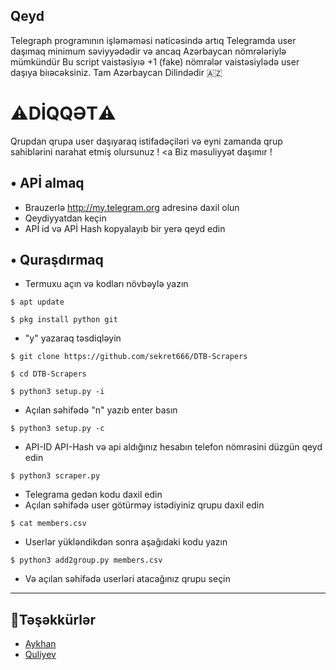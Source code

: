 
## Qeyd 
Telegraph programının işləməməsi nəticəsində artıq 
Telegramda user daşımaq minimum səviyyədədir və ancaq Azərbaycan nömrələriylə mümkündür
Bu script vaistəsiyıə +1 (fake) nömrələr vaistəsiylədə user daşıya biıəcəksiniz.
Tam Azərbaycan Dilindədir 🇦🇿
# ⚠️DİQQƏT⚠️
Qrupdan qrupa user daşıyaraq istifadəçiləri və eyni zamanda
qrup sahiblərini narahat etmiş olursunuz !
<a Biz məsuliyyət daşımır !

## • APİ almaq
* Brauzerlə http://my.telegram.org adresinə daxil olun
* Qeydiyyatdan keçin
* APİ id və APİ Hash kopyalayıb bir yerə qeyd edin

## • Quraşdırmaq
* Termuxu açın və kodları növbəylə yazın

`$ apt update`

`$ pkg install python git`

* "y" yazaraq təsdiqləyin

`$ git clone https://github.com/sekret666/DTB-Scrapers`

`$ cd DTB-Scrapers`

`$ python3 setup.py -i`

* Açılan səhifədə "n" yazıb enter basın

`$ python3 setup.py -c`

* API-ID API-Hash və api aldığınız hesabın telefon nömrəsini düzgün qeyd edin

`$ python3 scraper.py`

* Telegrama gedən kodu daxil edin
* Açılan səhifədə user götürməy istədiyiniz qrupu daxil edin

`$ cat members.csv`

* Userlər yükləndikdən sonra aşağıdaki kodu yazın

`$ python3 add2group.py members.csv`

* Və açılan səhifədə userləri atacağınız qrupu seçin
---
## 📣Təşəkkürlər
* [Aykhan](t.me/aykhan_s)
* [Quliyev](t.me/quliyev606)
